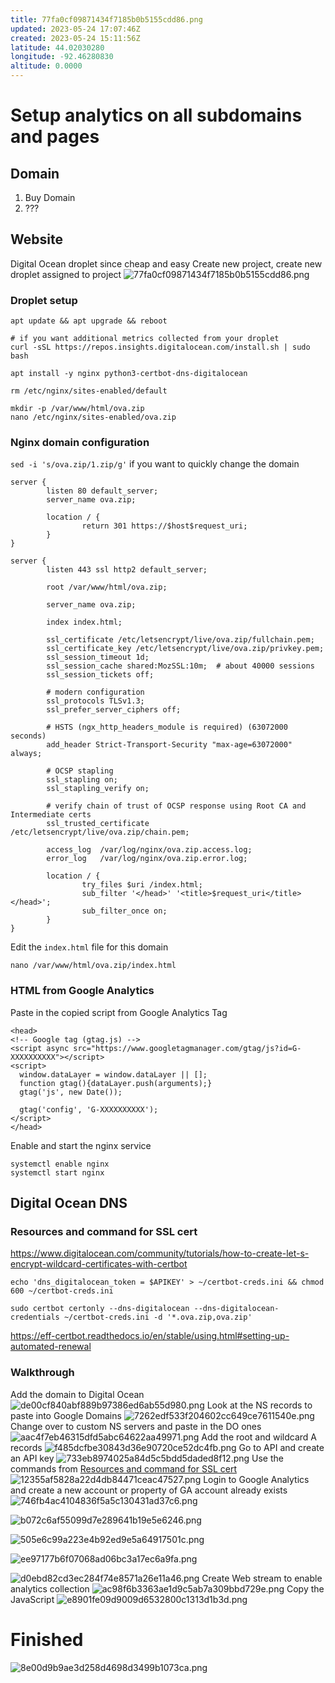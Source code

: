 ```yaml
---
title: 77fa0cf09871434f7185b0b5155cdd86.png
updated: 2023-05-24 17:07:46Z
created: 2023-05-24 15:11:56Z
latitude: 44.02030280
longitude: -92.46280830
altitude: 0.0000
---
```


# Setup analytics on all subdomains and pages

## Domain
1. Buy Domain
2. ???

## Website
Digital Ocean droplet since cheap and easy
Create new project, create new droplet assigned to project
![77fa0cf09871434f7185b0b5155cdd86.png](../_resources/77fa0cf09871434f7185b0b5155cdd86.png)

### Droplet setup
```
apt update && apt upgrade && reboot

# if you want additional metrics collected from your droplet
curl -sSL https://repos.insights.digitalocean.com/install.sh | sudo bash

apt install -y nginx python3-certbot-dns-digitalocean

rm /etc/nginx/sites-enabled/default

mkdir -p /var/www/html/ova.zip
nano /etc/nginx/sites-enabled/ova.zip
```

### Nginx domain configuration
`sed -i 's/ova.zip/1.zip/g'` if you want to quickly change the domain

```
server {
        listen 80 default_server;
        server_name ova.zip;

        location / {
                return 301 https://$host$request_uri;
        }
}

server {
        listen 443 ssl http2 default_server;

        root /var/www/html/ova.zip;

        server_name ova.zip;

        index index.html;

        ssl_certificate /etc/letsencrypt/live/ova.zip/fullchain.pem;
        ssl_certificate_key /etc/letsencrypt/live/ova.zip/privkey.pem;
        ssl_session_timeout 1d;
        ssl_session_cache shared:MozSSL:10m;  # about 40000 sessions
        ssl_session_tickets off;

        # modern configuration
        ssl_protocols TLSv1.3;
        ssl_prefer_server_ciphers off;

        # HSTS (ngx_http_headers_module is required) (63072000 seconds)
        add_header Strict-Transport-Security "max-age=63072000" always;

        # OCSP stapling
        ssl_stapling on;
        ssl_stapling_verify on;

        # verify chain of trust of OCSP response using Root CA and Intermediate certs
        ssl_trusted_certificate /etc/letsencrypt/live/ova.zip/chain.pem;

        access_log  /var/log/nginx/ova.zip.access.log;
        error_log   /var/log/nginx/ova.zip.error.log;

        location / {
                try_files $uri /index.html;
                sub_filter '</head>' '<title>$request_uri</title></head>';
                sub_filter_once on;
        }
}
```

Edit the `index.html` file for this domain
```
nano /var/www/html/ova.zip/index.html
```

### HTML from Google Analytics 
Paste in the copied script from Google Analytics Tag
```
<head>
<!-- Google tag (gtag.js) -->
<script async src="https://www.googletagmanager.com/gtag/js?id=G-XXXXXXXXXX"></script>
<script>
  window.dataLayer = window.dataLayer || [];
  function gtag(){dataLayer.push(arguments);}
  gtag('js', new Date());

  gtag('config', 'G-XXXXXXXXXX');
</script>
</head>
```

Enable and start the nginx service
```
systemctl enable nginx
systemctl start nginx
```


## Digital Ocean DNS

### Resources and command for SSL cert
https://www.digitalocean.com/community/tutorials/how-to-create-let-s-encrypt-wildcard-certificates-with-certbot
```
echo 'dns_digitalocean_token = $APIKEY' > ~/certbot-creds.ini && chmod 600 ~/certbot-creds.ini

sudo certbot certonly --dns-digitalocean --dns-digitalocean-credentials ~/certbot-creds.ini -d '*.ova.zip,ova.zip'
```
https://eff-certbot.readthedocs.io/en/stable/using.html#setting-up-automated-renewal

### Walkthrough
Add the domain to Digital Ocean
![de00cf840abf889b97386ed6ab55d980.png](../_resources/de00cf840abf889b97386ed6ab55d980.png)
Look at the NS records to paste into Google Domains
![7262edf533f204602cc649ce7611540e.png](../_resources/7262edf533f204602cc649ce7611540e.png)
Change over to custom NS servers and paste in the DO ones
![aac4f7eb46315dfd5abc64622aa49971.png](../_resources/aac4f7eb46315dfd5abc64622aa49971.png)
Add the root and wildcard A records
![f485dcfbe30843d36e90720ce52dc4fb.png](../_resources/f485dcfbe30843d36e90720ce52dc4fb.png)
Go to API and create an API key
![733eb8974025a84d5c5bdd5daded8f12.png](../_resources/733eb8974025a84d5c5bdd5daded8f12.png)
Use the commands from [Resources and command for SSL cert](#Resources-and-command-for-SSL-cert)
![12355af5828a22d4db84471ceac47527.png](../_resources/12355af5828a22d4db84471ceac47527.png)
Login to Google Analytics and create a new account or property of GA account already exists
![746fb4ac4104836f5a5c130431ad37c6.png](../_resources/746fb4ac4104836f5a5c130431ad37c6.png)

![b072c6af55099d7e289641b19e5e6246.png](../_resources/b072c6af55099d7e289641b19e5e6246.png)

![505e6c99a223e4b92ed9e5a64917501c.png](../_resources/505e6c99a223e4b92ed9e5a64917501c.png)

![ee97177b6f07068ad06bc3a17ec6a9fa.png](../_resources/ee97177b6f07068ad06bc3a17ec6a9fa.png)

![d0ebd82cd3ec284f74e8571a26e11a46.png](../_resources/d0ebd82cd3ec284f74e8571a26e11a46.png)
Create Web stream to enable analytics collection
![ac98f6b3363ae1d9c5ab7a309bbd729e.png](../_resources/ac98f6b3363ae1d9c5ab7a309bbd729e.png)
Copy the JavaScript
![e8901fe09d9009d6532800c1313d1b3d.png](../_resources/e8901fe09d9009d6532800c1313d1b3d.png)


# Finished
![8e00d9b9ae3d258d4698d3499b1073ca.png](../_resources/8e00d9b9ae3d258d4698d3499b1073ca.png)